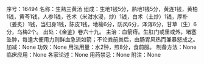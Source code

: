 序号：16494
名称：生熟三黄汤
组成：生地1钱5分，熟地1钱5分，黄连1钱，黄柏1钱，黄芩1钱，人参1钱，苍术（米泔水浸，炒）1钱，白术（土炒）1钱，厚朴（姜炙）1钱，当归身1钱，陈皮1钱，地榆6分，防风6分，泽泻6分，甘草（生）6分，乌梅2个。
出处：《金鉴》卷六十九。
主治：血箭痔。生肛门或里或外，堵塞坠肿，每逢大便用力则鲜血急流如箭；不论粪前粪后，由肠胃风热而兼暴怒成之。
加减：None
功效：None
用法用量：水2钟，煎8分，食前服。
制备方法：None
临床应用：None
各家论述：None
用药禁忌：None
附注：None
